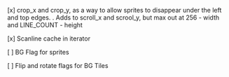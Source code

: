 [x] crop_x and crop_y, as a way to allow sprites to disappear under the left and top edges.
    . Adds to scroll_x and scrool_y, but max out at 256 - width and LINE_COUNT - height

[x] Scanline cache in iterator

[ ] BG Flag for sprites

[ ] Flip and rotate flags for BG Tiles

